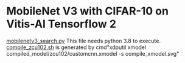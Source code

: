 # MobileNet V3 with CIFAR-10 on Vitis-AI Tensorflow 2

[mobilenetv3_search.py](mobilenetv3_search.py)  This file needs python 3.8 to execute.
[compile_zcu102.sh](compile_zcu102.sh)  is generated by cmd"xdputil xmodel compiled_model/zcu102/customcnn.xmodel -s compile_xmodel.svg"
